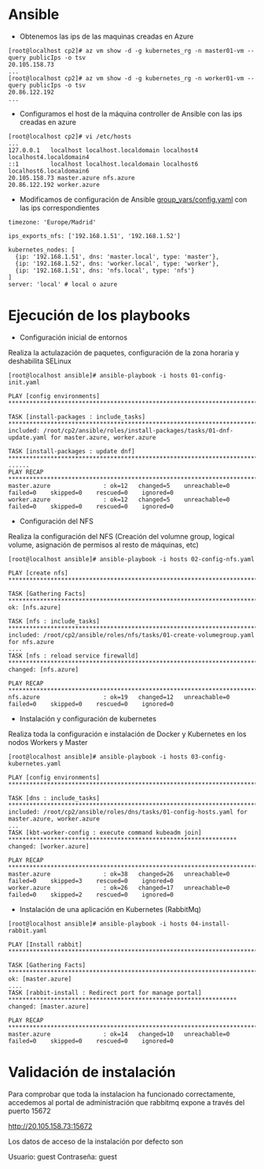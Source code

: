 # Ansible

- Obtenemos las ips de las maquinas creadas en Azure
```console
[root@localhost cp2]# az vm show -d -g kubernetes_rg -n master01-vm --query publicIps -o tsv
20.105.158.73
...
[root@localhost cp2]# az vm show -d -g kubernetes_rg -n worker01-vm --query publicIps -o tsv
20.86.122.192
...
```

- Configuramos el host de la máquina controller de Ansible con las ips creadas en azure
```console
[root@localhost cp2]# vi /etc/hosts
...
127.0.0.1   localhost localhost.localdomain localhost4 localhost4.localdomain4
::1         localhost localhost.localdomain localhost6 localhost6.localdomain6
20.105.158.73 master.azure nfs.azure
20.86.122.192 worker.azure
```

- Modificamos de configuración de Ansible [group_vars/config.yaml](group_vars/config.yaml) con las ips correspondientes
```console
timezone: 'Europe/Madrid'

ips_exports_nfs: ['192.168.1.51', '192.168.1.52']

kubernetes_nodes: [
  {ip: '192.168.1.51', dns: 'master.local', type: 'master'},
  {ip: '192.168.1.52', dns: 'worker.local', type: 'worker'},
  {ip: '192.168.1.51', dns: 'nfs.local', type: 'nfs'}
]
server: 'local' # local o azure
```
# Ejecución de los playbooks

- Configuración inicial de entornos

Realiza la actulazación de paquetes, configuración de la zona horaria y deshabilita SELinux

```console
[root@localhost ansible]# ansible-playbook -i hosts 01-config-init.yaml

PLAY [config environments] **********************************************************************************************

TASK [install-packages : include_tasks] *********************************************************************************
included: /root/cp2/ansible/roles/install-packages/tasks/01-dnf-update.yaml for master.azure, worker.azure

TASK [install-packages : update dnf] ************************************************************************************
......
PLAY RECAP **************************************************************************************************************
master.azure               : ok=12   changed=5    unreachable=0    failed=0    skipped=0    rescued=0    ignored=0
worker.azure               : ok=12   changed=5    unreachable=0    failed=0    skipped=0    rescued=0    ignored=0
```

- Configuración del NFS

Realiza la configuración del NFS (Creación del volumne group, logical volume, asignación de permisos al resto de máquinas, etc)

```console
[root@localhost ansible]# ansible-playbook -i hosts 02-config-nfs.yaml

PLAY [create nfs] *******************************************************************************************************

TASK [Gathering Facts] **************************************************************************************************
ok: [nfs.azure]

TASK [nfs : include_tasks] **********************************************************************************************
included: /root/cp2/ansible/roles/nfs/tasks/01-create-volumegroup.yaml for nfs.azure
....
TASK [nfs : reload service firewalld] ***********************************************************************************
changed: [nfs.azure]

PLAY RECAP **************************************************************************************************************
nfs.azure                  : ok=19   changed=12   unreachable=0    failed=0    skipped=0    rescued=0    ignored=0
```

- Instalación y configuración de kubernetes 

Realiza toda la configuración e instalación de Docker y Kubernetes en los nodos Workers y Master

```console
[root@localhost ansible]# ansible-playbook -i hosts 03-config-kubernetes.yaml

PLAY [config environments] **********************************************************************************************

TASK [dns : include_tasks] **********************************************************************************************
included: /root/cp2/ansible/roles/dns/tasks/01-config-hosts.yaml for master.azure, worker.azure
...
TASK [kbt-worker-config : execute command kubeadm join] *****************************************************************
changed: [worker.azure]

PLAY RECAP **************************************************************************************************************
master.azure               : ok=38   changed=26   unreachable=0    failed=0    skipped=3    rescued=0    ignored=0
worker.azure               : ok=26   changed=17   unreachable=0    failed=0    skipped=2    rescued=0    ignored=0
```

- Instalación de una aplicación en Kubernetes (RabbitMq)

```console
[root@localhost ansible]# ansible-playbook -i hosts 04-install-rabbit.yaml

PLAY [Install rabbit] ***************************************************************************************************

TASK [Gathering Facts] **************************************************************************************************
ok: [master.azure]
....
TASK [rabbit-install : Redirect port for manage portal] *****************************************************************
changed: [master.azure]

PLAY RECAP **************************************************************************************************************
master.azure               : ok=14   changed=10   unreachable=0    failed=0    skipped=0    rescued=0    ignored=0
```

# Validación de instalación

Para comprobar que toda la instalacion ha funcionado correctamente, accedemos al portal de administración que rabbitmq expone a través del puerto 15672

http://20.105.158.73:15672

Los datos de acceso de la instalación por defecto son

Usuario: guest
Contraseña: guest
